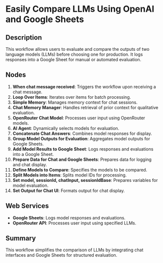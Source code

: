 # Easily Compare LLMs Using OpenAI and Google Sheets

## Description
This workflow allows users to evaluate and compare the outputs of two language models (LLMs) before choosing one for production. It logs responses into a Google Sheet for manual or automated evaluation.

## Nodes
1. **When chat message received**: Triggers the workflow upon receiving a chat message.
2. **Loop Over Items**: Iterates over items for batch processing.
3. **Simple Memory**: Manages memory context for chat sessions.
4. **Chat Memory Manager**: Handles retrieval of prior context for qualitative evaluation.
5. **OpenRouter Chat Model**: Processes user input using OpenRouter models.
6. **AI Agent**: Dynamically selects models for evaluation.
7. **Concatenate Chat Answers**: Combines model responses for display.
8. **Group Model Outputs for Evaluation**: Aggregates model outputs for Google Sheets.
9. **Add Model Results to Google Sheet**: Logs responses and evaluations into a Google Sheet.
10. **Prepare Data for Chat and Google Sheets**: Prepares data for logging and chat display.
11. **Define Models to Compare**: Specifies the models to be compared.
12. **Split Models into Items**: Splits model IDs for processing.
13. **Set model, sessionId, chatInput, sessionIdBase**: Prepares variables for model evaluation.
14. **Set Output for Chat UI**: Formats output for chat display.

## Web Services
- **Google Sheets**: Logs model responses and evaluations.
- **OpenRouter API**: Processes user input using specified LLMs.

## Summary
This workflow simplifies the comparison of LLMs by integrating chat interfaces and Google Sheets for structured evaluation.
